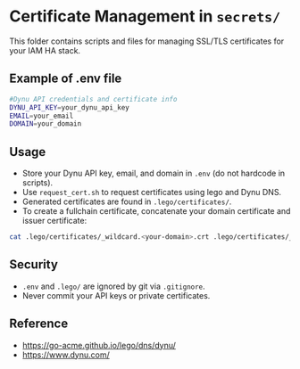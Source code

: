 # Certificate Management in `secrets/`

This folder contains scripts and files for managing SSL/TLS certificates for your IAM HA stack.
## Example of .env file
```bash
#Dynu API credentials and certificate info
DYNU_API_KEY=your_dynu_api_key
EMAIL=your_email
DOMAIN=your_domain
```

## Usage
- Store your Dynu API key, email, and domain in `.env` (do not hardcode in scripts).
- Use `request_cert.sh` to request certificates using lego and Dynu DNS.
- Generated certificates are found in `.lego/certificates/`.
- To create a fullchain certificate, concatenate your domain certificate and issuer certificate:

```bash
cat .lego/certificates/_wildcard.<your-domain>.crt .lego/certificates/_wildcard.<your-domain>.issuer.crt > fullchain.pem
```

## Security
- `.env` and `.lego/` are ignored by git via `.gitignore`.
- Never commit your API keys or private certificates.

## Reference
- https://go-acme.github.io/lego/dns/dynu/
- https://www.dynu.com/